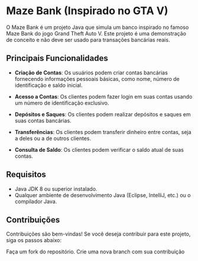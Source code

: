 # Maze Bank (Inspirado no GTA V)

O Maze Bank é um projeto Java que simula um banco inspirado no famoso Maze Bank do jogo Grand Theft Auto V. Este projeto é uma demonstração de conceito e não deve ser usado para transações bancárias reais.

## Principais Funcionalidades

- **Criação de Contas**: Os usuários podem criar contas bancárias fornecendo informações pessoais básicas, como nome, número de identificação e saldo inicial.

- **Acesso a Contas**: Os clientes podem fazer login em suas contas usando um número de identificação exclusivo.

- **Depósitos e Saques**: Os clientes podem realizar depósitos e saques em suas contas bancárias.

- **Transferências**: Os clientes podem transferir dinheiro entre contas, seja a deles ou a de outros clientes.

- **Consulta de Saldo**: Os clientes podem verificar o saldo atual de suas contas.

## Requisitos

- Java JDK 8 ou superior instalado.
- Qualquer ambiente de desenvolvimento Java (Eclipse, IntelliJ, etc.) ou o compilador Java.

## Contribuições

Contribuições são bem-vindas! Se você deseja contribuir para este projeto, siga os passos abaixo:

Faça um fork do repositório.
Crie uma nova branch com sua contribuição
